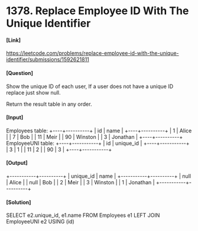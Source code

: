 # 1378. Replace Employee ID With The Unique Identifier

#### [Link] 
https://leetcode.com/problems/replace-employee-id-with-the-unique-identifier/submissions/1592621811

#### [Question]
Show the unique ID of each user, If a user does not have a unique ID replace just show null.

Return the result table in any order.


#### [Input]
Employees table:
+----+----------+
| id | name     |
+----+----------+
| 1  | Alice    |
| 7  | Bob      |
| 11 | Meir     |
| 90 | Winston  |
| 3  | Jonathan |
+----+----------+
EmployeeUNI table:
+----+-----------+
| id | unique_id |
+----+-----------+
| 3  | 1         |
| 11 | 2         |
| 90 | 3         |
+----+-----------+

#### [Output]
+-----------+----------+
| unique_id | name     |
+-----------+----------+
| null      | Alice    |
| null      | Bob      |
| 2         | Meir     |
| 3         | Winston  |
| 1         | Jonathan |
+-----------+----------+

#### [Solution]
SELECT e2.unique_id, e1.name
FROM Employees e1
LEFT JOIN EmployeeUNI e2
USING (id)

